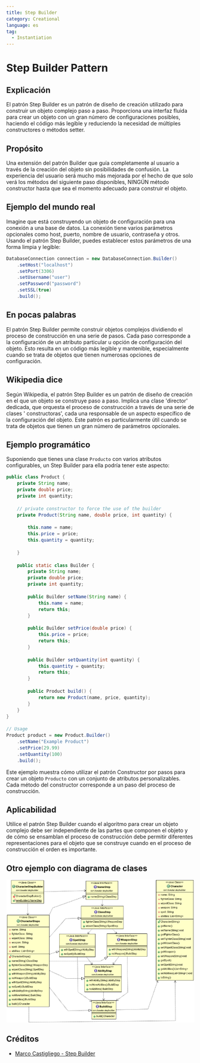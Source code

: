 ```yaml
---
title: Step Builder
category: Creational
language: es
tag:
  - Instantiation
---
```


# Step Builder Pattern

## Explicación

El patrón Step Builder es un patrón de diseño de creación utilizado para construir un objeto complejo paso a paso.
Proporciona una interfaz fluida para crear un objeto con un gran número de configuraciones posibles, haciendo el código
más legible y reduciendo la necesidad de múltiples constructores o métodos setter.

## Propósito

Una extensión del patrón Builder que guía completamente al usuario a través de la creación del objeto sin posibilidades
de confusión.
La experiencia del usuario será mucho más mejorada por el hecho de que solo verá los métodos del siguiente paso
disponibles, NINGÚN método constructor hasta que sea el momento adecuado para construir el objeto.

## Ejemplo del mundo real

Imagine que está construyendo un objeto de configuración para una conexión a una base de datos. La conexión tiene varios
parámetros opcionales como host, puerto, nombre de usuario, contraseña y otros. Usando el patrón Step Builder, puedes
establecer estos parámetros de una forma limpia y legible:

```java
DatabaseConnection connection = new DatabaseConnection.Builder()
    .setHost("localhost")
    .setPort(3306)
    .setUsername("user")
    .setPassword("password")
    .setSSL(true)
    .build();
```

## En pocas palabras

El patrón Step Builder permite construir objetos complejos dividiendo el proceso de construcción en una serie de pasos.
Cada paso corresponde a la configuración de un atributo particular u opción de configuración del objeto. Esto resulta en
un código más legible y mantenible, especialmente cuando se trata de objetos que tienen numerosas opciones de
configuración.

## Wikipedia dice

Según Wikipedia, el patrón Step Builder es un patrón de diseño de creación en el que un objeto se construye paso a paso.
Implica una clase 'director' dedicada, que orquesta el proceso de construcción a través de una serie de clases '
constructoras', cada una responsable de un aspecto específico de la configuración del objeto. Este patrón es
particularmente útil cuando se trata de objetos que tienen un gran número de parámetros opcionales.

## Ejemplo programático

Suponiendo que tienes una clase `Producto` con varios atributos configurables, un Step Builder para ella podría tener
este aspecto:

```java
public class Product {
    private String name;
    private double price;
    private int quantity;

    // private constructor to force the use of the builder
    private Product(String name, double price, int quantity) {

        this.name = name;
        this.price = price;
        this.quantity = quantity;

    }

    public static class Builder {
        private String name;
        private double price;
        private int quantity;

        public Builder setName(String name) {
            this.name = name;
            return this;
        }

        public Builder setPrice(double price) {
            this.price = price;
            return this;
        }

        public Builder setQuantity(int quantity) {
            this.quantity = quantity;
            return this;
        }

        public Product build() {
            return new Product(name, price, quantity);
        }
    }
}

// Usage
Product product = new Product.Builder()
    .setName("Example Product")
    .setPrice(29.99)
    .setQuantity(100)
    .build();
```

Este ejemplo muestra cómo utilizar el patrón Constructor por pasos para crear un objeto `Producto` con un conjunto de
atributos personalizables. Cada método del constructor corresponde a un paso del proceso de construcción.

## Aplicabilidad

Utilice el patrón Step Builder cuando el algoritmo para crear un objeto complejo debe ser independiente de las partes
que componen el objeto y de cómo se ensamblan el proceso de construcción debe permitir diferentes representaciones para
el objeto que se construye cuando en el proceso de construcción el orden es importante.

## Otro ejemplo con diagrama de clases

![alt text](../../../step-builder/etc/step-builder.png "Step Builder pattern")

## Créditos

* [Marco Castigliego - Step Builder](http://rdafbn.blogspot.co.uk/2012/07/step-builder-pattern_28.html)
